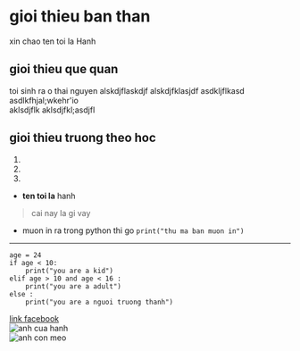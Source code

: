 # gioi thieu ban than
xin chao ten toi la Hanh
## gioi thieu que quan
toi sinh ra o thai nguyen
alskdjflaskdjf
alskdjfklasjdf
asdkljflkasd
asdlkfhjal;wkehr'io  
aklsdjflk
aklsdjfkl;asdjfl
## gioi thieu truong theo hoc
1.  
2. 
3. 
- **ten toi la** hanh 
> cai nay la gi vay

- muon in ra trong python thi go `print("thu ma ban muon in")`
---
```
age = 24
if age < 10:
    print("you are a kid")
elif age > 10 and age < 16 :
    print("you are a adult")
else :
    print("you are a nguoi truong thanh")
```

[link facebook](https://www.facebook.com/)  
![anh cua hanh](IMG_4601.JPG)  
![anh con meo]()